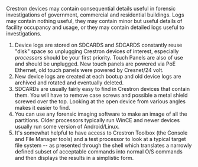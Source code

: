 Crestron devices may contain consequential details useful in forensic investigations of government, commercial and residential buildings. Logs may contain nothing useful, they may contain minor but useful details of facility occupancy and usage, or they may contain detailed logs useful to investigations.

1) Device logs are stored on SDCARDS and SDCARDS constantly reuse "disk" space so unplugging Crestron devices of interest, especially *processors* should be your first priority. Touch Panels are also of use and should be unplugged. New touch panels are powered via PoE Ethernet, old touch panels were powered by Cresnet/24 volt.
2) New device logs are created at each bootup and old device logs are archived and rotated and eventually deleted.
3) SDCARDs are usually fairly easy to find in Crestron devices that contain them. You will have to remove case screws and possible a metal shield screwed over the top. Looking at the open device from various angles makes it easier to find.
4) You can use any forensic imaging software to make an image of all the partitions. Older processors typically run WinCE and newer devices usually run some version of Android/Linux.
5) It's somewhat helpful to have access to Crestron Toolbox (the Console and File Manager tools) and a test processor to look at a typical target file system -- as presented through the shell which translates a narrowly defined subset of acceptable commands into normal O/S commands and then displays the results in a simplistic form.